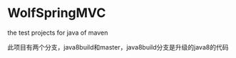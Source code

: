 WolfSpringMVC
=============

the  test projects for java of maven

此项目有两个分支，java8build和master，java8build分支是升级的java8的代码

